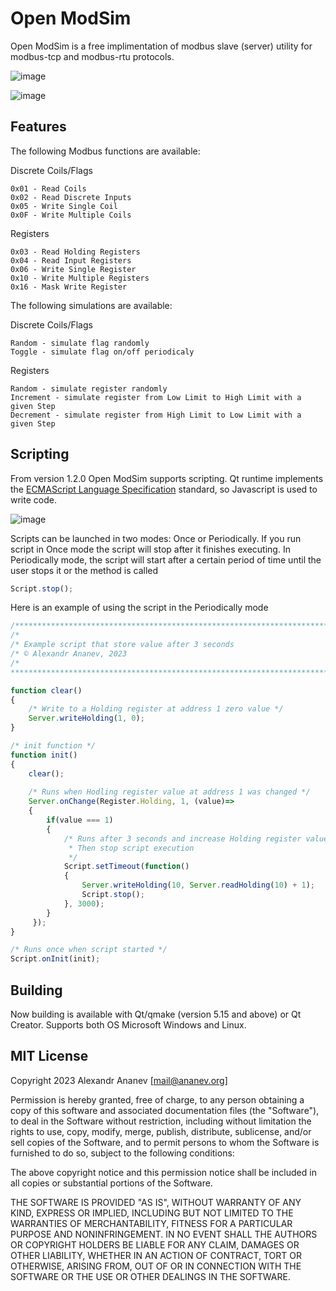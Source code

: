 # Open ModSim
Open ModSim is a free implimentation of modbus slave (server) utility for modbus-tcp and modbus-rtu protocols.

![image](https://user-images.githubusercontent.com/13627951/230102997-d6578945-bac0-4ca4-9210-da80e4f8783c.png)

![image](https://user-images.githubusercontent.com/13627951/230103505-f446cf6d-a925-4a51-bbde-8bb77d3da5b1.png)



## Features

The following Modbus functions are available:

Discrete Coils/Flags

    0x01 - Read Coils
    0x02 - Read Discrete Inputs
    0x05 - Write Single Coil
    0x0F - Write Multiple Coils

Registers

    0x03 - Read Holding Registers
    0x04 - Read Input Registers
    0x06 - Write Single Register
    0x10 - Write Multiple Registers
    0x16 - Mask Write Register
    
The following simulations are available:

Discrete Coils/Flags

    Random - simulate flag randomly
    Toggle - simulate flag on/off periodicaly
    
Registers

    Random - simulate register randomly
    Increment - simulate register from Low Limit to High Limit with a given Step
    Decrement - simulate register from High Limit to Low Limit with a given Step
    
## Scripting
  From version 1.2.0 Open ModSim supports scripting. Qt runtime implements the [ECMAScript Language Specification](http://www.ecma-international.org/publications/standards/Ecma-262.htm) standard, so Javascript is used to write code.
  
  ![image](https://user-images.githubusercontent.com/13627951/230098131-55b4ef69-e01f-459f-a6d4-11f755978bcb.png)
  
  Scripts can be launched in two modes: Once or Periodically. If you run script in Once mode the script will stop after it finishes executing. In Periodically mode, the script will start after a certain period of time until the user stops it or the method is called
  ```javascript
  Script.stop();
  ```
Here is an example of using the script in the Periodically mode
```javascript
/**************************************************************************/
/*
/* Example script that store value after 3 seconds
/* © Alexandr Ananev, 2023
/*
***************************************************************************/

function clear()
{
    /* Write to a Holding register at address 1 zero value */
    Server.writeHolding(1, 0);
}

/* init function */
function init()
{
    clear();
    
    /* Runs when Hodling register value at address 1 was changed */
    Server.onChange(Register.Holding, 1, (value)=>
    {
        if(value === 1)
        {
            /* Runs after 3 seconds and increase Holding register value at address 10 
             * Then stop script execution
             */
            Script.setTimeout(function()
            {
                Server.writeHolding(10, Server.readHolding(10) + 1);
                Script.stop();
            }, 3000);
        }
     });
}

/* Runs once when script started */
Script.onInit(init);
```

## Building
  Now building is available with Qt/qmake (version 5.15 and above) or Qt Creator. Supports both OS Microsoft Windows and Linux.
  
## MIT License
Copyright 2023 Alexandr Ananev [mail@ananev.org]

Permission is hereby granted, free of charge, to any person obtaining a copy of this software and associated documentation files (the "Software"), to deal in the Software without restriction, including without limitation the rights to use, copy, modify, merge, publish, distribute, sublicense, and/or sell copies of the Software, and to permit persons to whom the Software is furnished to do so, subject to the following conditions:

The above copyright notice and this permission notice shall be included in all copies or substantial portions of the Software.

THE SOFTWARE IS PROVIDED "AS IS", WITHOUT WARRANTY OF ANY KIND, EXPRESS OR IMPLIED, INCLUDING BUT NOT LIMITED TO THE WARRANTIES OF MERCHANTABILITY, FITNESS FOR A PARTICULAR PURPOSE AND NONINFRINGEMENT. IN NO EVENT SHALL THE AUTHORS OR COPYRIGHT HOLDERS BE LIABLE FOR ANY CLAIM, DAMAGES OR OTHER LIABILITY, WHETHER IN AN ACTION OF CONTRACT, TORT OR OTHERWISE, ARISING FROM, OUT OF OR IN CONNECTION WITH THE SOFTWARE OR THE USE OR OTHER DEALINGS IN THE SOFTWARE.
